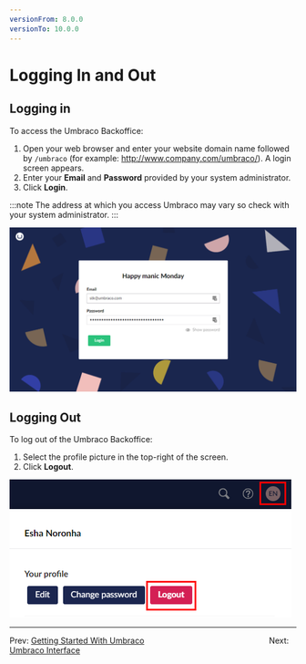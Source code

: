 ```yaml
---
versionFrom: 8.0.0
versionTo: 10.0.0
---
```


# Logging In and Out

## Logging in

To access the Umbraco Backoffice:

1. Open your web browser and enter your website domain name followed by `/umbraco` (for example: http://www.company.com/umbraco/). A login screen appears.
2. Enter your **Email** and **Password** provided by your system administrator.
3. Click **Login**.

:::note
The address at which you access Umbraco may vary so check with your system administrator.
:::

![Login Screen](images/login8.png)

## Logging Out

To log out of the Umbraco Backoffice:

1. Select the profile picture in the top-right of the screen.
2. Click **Logout**.

![Logout Screen](images/logout-v9.png)

---

Prev: [Getting Started With Umbraco](../index.md) &emsp; &emsp; &emsp; &emsp; &emsp; &emsp; &emsp; &emsp; &emsp; &emsp; &emsp; &emsp; Next: [Umbraco Interface](../Umbraco-Interface/index.md)
